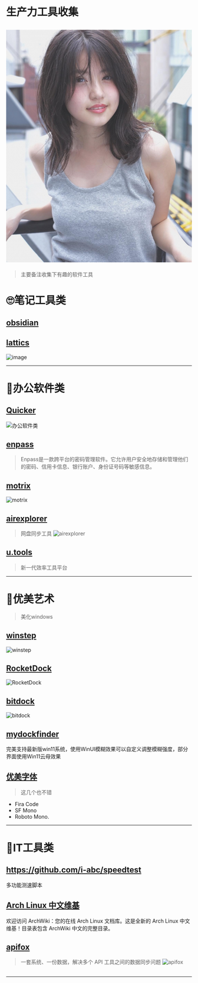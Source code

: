 # 生产力工具收集
![生产力工具](imge/geek-chic/DM_20230208114757_001.jpg "生产力工具")
---
> 主要备注收集下有趣的软件工具
# :roll_eyes:笔记工具类
## [obsidian](https://obsidian.md/)

## [lattics](https://lattics.zineapi.com/zh-CN)
![image](https://github.com/mahaizhuang/interesting/assets/43605010/f72b1391-d392-4620-b161-dafbec9c60ba)

---
# :peach:办公软件类
## [Quicker](https://getquicker.net/)
![办公软件类](https://github.com/mahaizhuang/interesting/assets/43605010/d6237845-cf14-4e13-aee3-be1ac99ff7b8)

## [enpass](https://www.enpass.io/)
> Enpass是一款跨平台的密码管理软件。它允许用户安全地存储和管理他们的密码、信用卡信息、银行账户、身份证号码等敏感信息。

## [motrix](https://motrix.app/)
![motrix](https://github.com/mahaizhuang/interesting/assets/43605010/ea2f5117-a55e-4698-bb4f-243099f0f52f)

## [airexplorer](https://www.airexplorer.net/zh-cn/pro/)
> 网盘同步工具
![airexplorer](https://github.com/mahaizhuang/interesting/assets/43605010/b6819759-77c3-4f6c-aa92-a5b5fd61b917)

## [u.tools](https://u.tools/)
> 新一代效率工具平台


---

# :peach:优美艺术
> 美化windows
## [winstep](https://winstep.net/nexus.asp)
![winstep](https://github.com/mahaizhuang/interesting/assets/43605010/ff4d005f-7589-4630-8d25-86e329671b4b)

## [RocketDock](https://punklabs.com/rocketdock)
![RocketDock](https://github.com/mahaizhuang/interesting/assets/43605010/312b2ddd-8795-4af8-9852-3595b7d5dad6)

## [bitdock](http://www.bitdock.cn/)
![bitdock](https://github.com/mahaizhuang/interesting/assets/43605010/a25ca0d0-9043-4487-9414-340069ab3dd8)

## [mydockfinder](https://www.mydockfinder.com/)
完美支持最新版win11系统，使用WinUI模糊效果可以自定义调整模糊强度，部分界面使用Win11云母效果

## [优美字体](https://github.com/belluzj/fantasque-sans)
> 这几个也不错
  - Fira Code
  - SF Mono
  - Roboto Mono.

----
# :peach:IT工具类
## https://github.com/i-abc/speedtest
多功能测速脚本

## [Arch Linux 中文维基](https://wiki.archlinuxcn.org/wiki/%E9%A6%96%E9%A1%B5)
欢迎访问 ArchWiki：您的在线 Arch Linux 文档库。这是全新的 Arch Linux 中文维基！目录表包含 ArchWiki 中文的完整目录。 

## [apifox](https://apifox.com/)
> 一套系统、一份数据，解决多个 API 工具之间的数据同步问题
![apifox](https://github.com/mahaizhuang/interesting/assets/43605010/c804551d-8ede-43f1-91cb-767abe16d316)

## 


---



